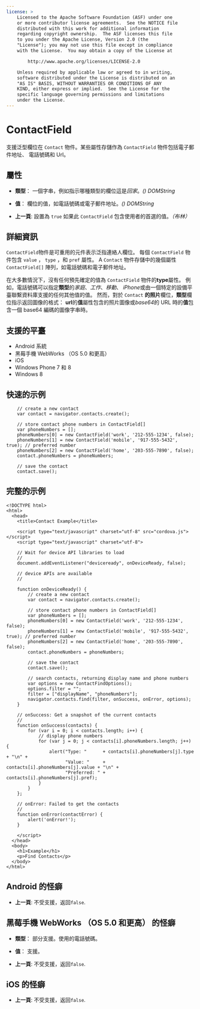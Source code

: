 ```yaml
---
license: >
    Licensed to the Apache Software Foundation (ASF) under one
    or more contributor license agreements.  See the NOTICE file
    distributed with this work for additional information
    regarding copyright ownership.  The ASF licenses this file
    to you under the Apache License, Version 2.0 (the
    "License"); you may not use this file except in compliance
    with the License.  You may obtain a copy of the License at

        http://www.apache.org/licenses/LICENSE-2.0

    Unless required by applicable law or agreed to in writing,
    software distributed under the License is distributed on an
    "AS IS" BASIS, WITHOUT WARRANTIES OR CONDITIONS OF ANY
    KIND, either express or implied.  See the License for the
    specific language governing permissions and limitations
    under the License.
---
```


# ContactField

支援泛型欄位在 `Contact` 物件。某些屬性存儲作為 `ContactField` 物件包括電子郵件地址、 電話號碼和 Url。

## 屬性

*   **類型**： 一個字串，例如指示哪種類型的欄位這是*回家*。*() DOMString*

*   **值**： 欄位的值，如電話號碼或電子郵件地址。*() DOMString*

*   **上一頁**: 設置為 `true` 如果此 `ContactField` 包含使用者的首選的值。*（布林）*

## 詳細資訊

`ContactField`物件是可重用的元件表示泛指連絡人欄位。 每個 `ContactField` 物件包含 `value` ， `type` ，和 `pref` 屬性。 A `Contact` 物件存儲中的幾個屬性 `ContactField[]` 陣列，如電話號碼和電子郵件地址。

在大多數情況下，沒有任何預先確定的值為 `ContactField` 物件的**type**屬性。 例如，電話號碼可以指定**類型**的*家庭*、*工作*、*移動*、 *iPhone*或由一個特定的設備平臺聯繫資料庫支援的任何其他值的值。 然而，對於 `Contact` **的照片**欄位，**類型**欄位指示返回圖像的格式： **url**的**值**屬性包含的照片圖像或*base64*的 URL 時的**值**包含一個 base64 編碼的圖像字串時。 

## 支援的平臺

*   Android 系統
*   黑莓手機 WebWorks （OS 5.0 和更高）
*   iOS
*   Windows Phone 7 和 8
*   Windows 8

## 快速的示例

        // create a new contact
        var contact = navigator.contacts.create();
    
        // store contact phone numbers in ContactField[]
        var phoneNumbers = [];
        phoneNumbers[0] = new ContactField('work', '212-555-1234', false);
        phoneNumbers[1] = new ContactField('mobile', '917-555-5432', true); // preferred number
        phoneNumbers[2] = new ContactField('home', '203-555-7890', false);
        contact.phoneNumbers = phoneNumbers;
    
        // save the contact
        contact.save();
    

## 完整的示例

    <!DOCTYPE html>
    <html>
      <head>
        <title>Contact Example</title>
    
        <script type="text/javascript" charset="utf-8" src="cordova.js"></script>
        <script type="text/javascript" charset="utf-8">
    
        // Wait for device API libraries to load
        //
        document.addEventListener("deviceready", onDeviceReady, false);
    
        // device APIs are available
        //
    
        function onDeviceReady() {
            // create a new contact
            var contact = navigator.contacts.create();
    
            // store contact phone numbers in ContactField[]
            var phoneNumbers = [];
            phoneNumbers[0] = new ContactField('work', '212-555-1234', false);
            phoneNumbers[1] = new ContactField('mobile', '917-555-5432', true); // preferred number
            phoneNumbers[2] = new ContactField('home', '203-555-7890', false);
            contact.phoneNumbers = phoneNumbers;
    
            // save the contact
            contact.save();
    
            // search contacts, returning display name and phone numbers
            var options = new ContactFindOptions();
            options.filter = "";
            filter = ["displayName", "phoneNumbers"];
            navigator.contacts.find(filter, onSuccess, onError, options);
        }
    
        // onSuccess: Get a snapshot of the current contacts
        //
        function onSuccess(contacts) {
            for (var i = 0; i < contacts.length; i++) {
                // display phone numbers
                for (var j = 0; j < contacts[i].phoneNumbers.length; j++) {
                    alert("Type: "      + contacts[i].phoneNumbers[j].type  + "\n" +
                          "Value: "     + contacts[i].phoneNumbers[j].value + "\n" +
                          "Preferred: " + contacts[i].phoneNumbers[j].pref);
                }
            }
        };
    
        // onError: Failed to get the contacts
        //
        function onError(contactError) {
            alert('onError!');
        }
    
        </script>
      </head>
      <body>
        <h1>Example</h1>
        <p>Find Contacts</p>
      </body>
    </html>
    

## Android 的怪癖

*   **上一頁**: 不受支援，返回`false`.

## 黑莓手機 WebWorks （OS 5.0 和更高） 的怪癖

*   **類型**： 部分支援。使用的電話號碼。

*   **值**： 支援。

*   **上一頁**: 不受支援，返回`false`.

## iOS 的怪癖

*   **上一頁**: 不受支援，返回`false`.